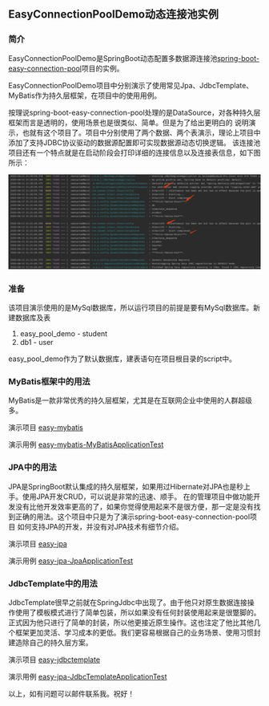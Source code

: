 ## EasyConnectionPoolDemo动态连接池实例
### 简介
EasyConnectionPoolDemo是SpringBoot动态配置多数据源连接池[spring-boot-easy-connection-pool](https://github.com/xieyucan/spring-boot-easy-connection-pool "spring-boot-easy-connection-pool")项目的实例。

EasyConnectionPoolDemo项目中分别演示了使用常见Jpa、JdbcTemplate、MyBatis作为持久层框架，在项目中的使用用例。

按理说spring-boot-easy-connection-pool处理的是DataSource，对各种持久层框架而言是透明的，使用场景也是很类似、简单。但是为了给出更明白的
说明演示，也就有这个项目了。项目中分别使用了两个数据、两个表演示，理论上项目中添加了支持JDBC协议驱动的数据源配置即可实现数据源动态切换逻辑。
该连接池项目还有一个特点就是在启动阶段会打印详细的连接信息以及连接表信息，如下图所示：

![启动图片](https://github.com/xieyucan/easy-connection-pool-demo/blob/master/images/start.jpeg)


### 准备
该项目演示使用的是MySql数据库，所以运行项目的前提是要有MySql数据库。新建数据库及表
 1. easy_pool_demo - student
 2. db1 - user

easy_pool_demo作为了默认数据库，建表语句在项目根目录的script中。

### MyBatis框架中的用法
MyBatis是一款非常优秀的持久层框架，尤其是在互联网企业中使用的人群超级多。

演示项目 [easy-mybatis](https://github.com/xieyucan/easy-connection-pool-demo/tree/master/easy-mybatis)

演示用例 [easy-mybatis-MyBatisApplicationTest](https://github.com/xieyucan/easy-connection-pool-demo/tree/master/easy-mybatis/src/test/java/com/xieahui/easy/mybatis)


### JPA中的用法
JPA是SpringBoot默认集成的持久层框架，如果用过Hibernate对JPA也是秒上手。使用JPA开发CRUD，可以说是非常的迅速、顺手。
在的管理项目中做功能开发没有比他开发效率更高的了，如果你觉得使用起来不是很方便，那一定是没有找到正确的用法。这个项目中只是为了演示spring-boot-easy-connection-pool项目
如何支持JPA的开发，并没有对JPA技术有细节介绍。

演示项目 [easy-jpa](https://github.com/xieyucan/easy-connection-pool-demo/tree/master/easy-jpa)

演示用例 [easy-jpa-JpaApplicationTest](https://github.com/xieyucan/easy-connection-pool-demo/blob/master/easy-jpa/src/test/java/com/xieahui/easy/jpa)


### JdbcTemplate中的用法
JdbcTemplate很早之前就在SpringJdbc中出现了。由于他只对原生数据连接操作使用了模板模式进行了简单包装，所以如果没有任何封装使用起来是很蹩脚的。
正式因为他只进行了简单的封装，所以他更接近原生操作。这也注定了他比其他几个框架更加灵活、学习成本的更低。我们更容易根据自己的业务场景、使用习惯封建造除自己的持久层方案。

演示项目 [easy-jdbctemplate](https://github.com/xieyucan/easy-connection-pool-demo/tree/master/easy-jdbctemplate)

演示用例 [easy-jpa-JdbcTemplateApplicationTest](https://github.com/xieyucan/easy-connection-pool-demo/tree/master/easy-jdbctemplate/src/test/java/com/xieahui/easy/jdbctemplate)

以上，如有问题可以邮件联系我。祝好！
